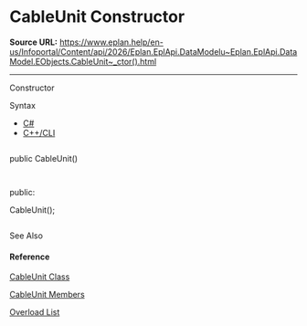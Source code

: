 # CableUnit Constructor

**Source URL:** https://www.eplan.help/en-us/Infoportal/Content/api/2026/Eplan.EplApi.DataModelu~Eplan.EplApi.DataModel.EObjects.CableUnit~_ctor().html

---

Constructor

Syntax

- [C#](#i-syntax-CS)
- [C++/CLI](#i-syntax-CPP2005)

```
```
public CableUnit()
```
```

```
```
public:
CableUnit();
```
```



See Also

#### Reference

[CableUnit Class](Eplan.EplApi.DataModelu~Eplan.EplApi.DataModel.EObjects.CableUnit.html)
  
[CableUnit Members](Eplan.EplApi.DataModelu~Eplan.EplApi.DataModel.EObjects.CableUnit_members.html)
  
[Overload List](Eplan.EplApi.DataModelu~Eplan.EplApi.DataModel.EObjects.CableUnit~_ctor.html)